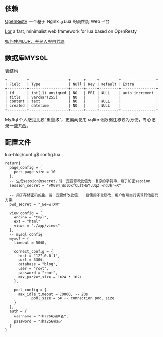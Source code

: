 ## 依赖

[OpenResty](http://openresty.org/cn/) 一个基于 Nginx 与Lua 的高性能 Web 平台

[Lor](https://github.com/sumory/lor) a fast, minimalist web framework for lua based on OpenResty

[如何使用LOR，并导入项目代码](https://github.com/sumory/lor#installation)

## 数据库MYSQL
表结构

```
+---------+------------------+------+-----+---------+----------------+
| Field   | Type             | Null | Key | Default | Extra          |
+---------+------------------+------+-----+---------+----------------+
| id      | int(11) unsigned | NO   | PRI | NULL    | auto_increment |
| title   | varchar(255)     | NO   |     |         |                |
| content | text             | NO   |     | NULL    |                |
| created | datetime         | NO   |     | NULL    |                |
+---------+------------------+------+-----+---------+----------------+
```

MySql 个人感觉比较“重量级”，更偏向使用 sqlite 做数据迁移较为方便，专心记录一些东西。

## 配置文件

lua-blog/config$ config.lua

```
return{
  page_config = {
    post_page_size = 10
  },
  -- 生成session的secret，请一定要修改此值为一复杂的字符串，用于加密session
  session_secret = "vMG94;WslOxfCL[tHoY,UqZ`+ndJhr=X",

  -- 用于存储密码的盐，请一定要修改此值, 一旦使用不能修改，用户也可自行实现其他密码方案
  pwd_secret = "_&e=wTXW",

  view_config = {
    engine = "tmpl",
    ext = "html",
    views = "./app/views"
  },
  -- mysql config
  mysql = {
    timeout = 5000,

    connect_config = {
      host = "127.0.0.1",
      port = 3306,
      database = "blog",
      user = "root",
      password = "root",
      max_packet_size = 1024 * 1024
    },

    pool_config = {
      max_idle_timeout = 20000, -- 20s
            pool_size = 50 -- connection pool size
    }
  },
  auth = {
    username = "sha256用户名",
    password = "sha256密码"
  }
}
```
